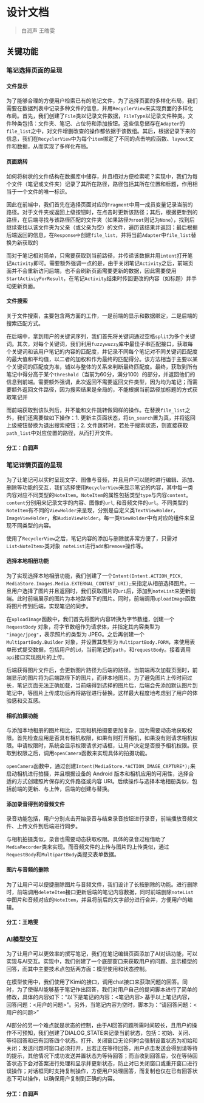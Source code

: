 # 设计文档

> 白润声  王皓雯

## 关键功能

### 笔记选择页面的呈现

#### 文件显示

为了能够合理的方便用户检索已有的笔记文件，为了选择页面的多样化布局，我们需要在数据列表中记录多种文件的信息，并用``RecyclerView``来实现页面的多样化布局。首先，我们创建了``File``类以记录文件数据，``FileType``以记录文件种类。文件种类包括：文件夹、笔记、占位符和添加按钮。这些信息储存在``Adapter``的``file_list``之中，对文件增删改查的操作都依据于该数组。其后，根据记录下来的信息，我们在``RecyclerView``中为每个``item``绑定了不同的点击响应函数、``layout``文件和数据，从而实现了多样化布局。

#### 页面跳转

如何将树状的文件结构在数据库中储存，并且相对方便检索呢？实现中，我们为每个文件（笔记或文件夹）记录了其所在路径，路径包括其所在位置和标题，作用相当于一个文件的唯一标识。

因此在前端中，我们首先在选择页面对应的``Fragment``中用一成员变量记录当前的路径。对于文件夹或返回上级按钮时，在点击时更新该路径；其后，根据更新到的路径，在后端寻找与该路径匹配的文件夹（如果路径``为root``则记为``None``），找到后继续查找以该文件夹为父亲（或父亲为空）的文件，遍历该结果并返回；最后根据后端返回的信息，在``Response中``创建``file_list``，并将当前``Adapter``中``file_list``替换为新获取的

而对于笔记相对简单，只需要获取到当前路径，并传递该数据并用``intent``打开笔记``Activity``即可。需要额外强调一点的是，由于关闭笔记``Activity``之后，前端页面并不会重新访问后端，也不会刷新页面需要更新的数据，因此需要使用``StartActiviyForResult``，在笔记``Activity``结束时传回更改的内容（如标题）并手动更新页面。

#### 文件搜索

关于文件搜索，主要包含两方面的工作，一是前端的显示和数据绑定，二是后端的搜索匹配方式。

在后端中，拿到用户的关键词序列，我们首先将关键词通过空格``split``为多个关键词。其次，对每个关键词，我们利用``fuzzywuzzy``库中最佳子串匹配接口，获取每个关键词和该用户笔记的内容的匹配度，并记录不同每个笔记对不同关键词匹配度的最大值和平均值，以二者的加权和作为最终的匹配得分。该方法相当于主要以某个关键词的匹配度为准，辅以与整体的关系来判断最终匹配度。最终，获取到所有笔记中得分高于某个``threshold``（当前为60分，满分100）的部分，并返回他们的信息到前端。需要额外强调，此次返回不需要返回文件类型，因为均为笔记；而需要额外返回文件路径，因为搜索结果是全局的，不能根据当前路径加标题的方式获取笔记并

而前端获取到该队列后，并不能和文件跳转做同样的操作。在替换``file_list``之外，我们还需要做如下操作：1. 更新主页面状态，将``in_search``置为真，并将返回上级按钮替换为退出搜索按钮；2. 文件跳转时，若处于搜索状态，则直接获取``path_list``中对应位置的路径，从而打开文件。

#### 分工：白润声

### 笔记详情页面的呈现

为了让笔记可以实时呈现文字、图像与音频，并且用户可以随时进行编辑、添加、删除等功能的交互，我们选择使用```RecyclerView```来显示笔记的内容，其中每一类内容对应不同类型的```NoteItem```。```NoteItem```的属性包括类型```type```与内容```content```。```content```分别用来记录文字的内容、图像的```url```, 和音频文件的```url```。不同类型的```NoteItem```有不同的```ViewHolder```来呈现，分别是自定义类```TextViewHolder```，```ImageViewHolder```，和```AudioViewHolder```。每一类```ViewHolder```中有对应的组件来呈现不同类型的内容。

使用了```RecyclerView```之后，笔记内容的添加与删除就非常方便了，只需对```List<NoteItem>```类对象``` noteList```进行```add```和```remove```操作等。

#### 选择本地相册功能

为了实现选择本地相册功能，我们创建了一个```Intent(Intent.ACTION_PICK, MediaStore.Images.Media.EXTERNAL_CONTENT_URI);```来指定从相册选择图片。一旦用户选择了图片并且返回时，我们获取图片的```uri```后，添加到```noteList```来更新前端。此时前端展示的图片为本地路径下的图片。同时，前端调用```uploadImage```函数将图片传到后端，实现笔记的同步。

在```uploadImage```函数中，我们首先将图片内容转换为字节数组，创建一个 `RequestBody` 对象，将字节数组作为请求体，并指定其内容类型为 `"image/jpeg"`，表示照片的类型为 JPEG。之后再创建一个 `MultipartBody.Builder` 对象，并设置其类型为 `MultipartBody.FORM`，来使用表单形式提交数据，包括用户的```id```，当前笔记的```path```，和```requestBody```。接着调用```api```接口实现图片的上传。

后端获得图片文件后，会更新图片路径为后端的路径。当前端再次加载页面时，前端显示的图片将为后端路径下的图片，而非本地图片。为了避免图片上传时间过长，笔记页面无法正确加载，当前端得到选择的图片后，后端会先添加默认图片到笔记中，等图片上传成功后再将路径进行替换。这样最大程度地考虑到了用户的体验感和交互感。

#### 相机拍摄功能

与添加本地相册的图片相比，实现相机拍摄要更加复杂，因为需要动态地获取权限。首先检查应用是否具有相机权限，如果有则打开相机，如果没有则请求相机权限。申请权限时，系统会显示权限请求对话框，让用户决定是否授予相机权限。获取到权限之后，调用```openCamera```函数来实现具体的拍摄功能。

```openCamera```函数中，通过创建```Intent(MediaStore.*ACTION_IMAGE_CAPTURE*);```来启动相机进行拍摄，并且根据设备的 Android 版本和相机应用的可用性，选择合适的方式创建照片保存的文件路径或内容 URI。后续操作与选择本地相册类似，包括前端的更新、与上传，后端的创建与替换。

#### 添加录音得到的音频文件

录音功能包括，用户分别点击开始录音与结束录音按钮进行录音，前端播放音频文件、上传文件到后端进行同步。

与相机拍摄类似，录音也需要动态获取权限。具体的录音过程借助了```MediaRecorder```类来实现。而音频文件的上传与图片的上传类似，通过```RequestBody```和```MultipartBody```类提交表单数据。

#### 图片与音频的删除

为了让用户可以便捷删除图片与音频文件，我们设计了长按删除的功能。进行删除时，前端调用```deleteItem```接口更新后端的笔记内容数据，同时前端删除```noteList```中图片和音频对应的```NoteItem```，并且将前后的文字部分进行合并，方便用户的编辑。

#### 分工：王皓雯

### AI模型交互

为了让用户可以更效率的撰写笔记，我们在笔记编辑页面添加了AI对话功能，可以实现与AI交互。实现中，我们创建了一个底部窗口来获取用户的问题、显示模型的回答，而其中主要技术点包括两方面：模型使用和状态控制。

在模型使用中，我们使用了Kimi的接口，调用chat接口来获取问题的回答。同时，为了使得AI能够基于笔记作出回答，我们对用户自己的提问脚本进行了简单的修改，具体的内容如下：“以下是笔记的内容：<笔记内容> 基于以上笔记内容，回答问题：<用户的问题>”。另外，当笔记内容为空时，脚本为：“请回答问题：<用户的问题>”

AI部分的另一个难点就是状态的控制，由于AI回答问题所需时间较长，且用户的操作不可预知，我们创建了DIALOG_STATE来记录当前状态，包括：初始、关闭、等待回答和已有回答四个状态。打开、关闭窗口无论何时会强制设置状态为初始和关闭；发送问题时窗口必须打开，且若正在等待回答，用户点击发送会得到请等待的提示，其他情况下成功发送并置状态为等待回答；而当收到回答后，仅在等待回答状态下会对答案进行处理和显示并更新状态，防止对已关闭窗口或重开窗口进行误操作；对话框同时支持复制操作，方便用户处理回答，而复制也仅在已有回答状态下可以操作，以确保用户复制到正确的内容。

#### 分工：白润声



